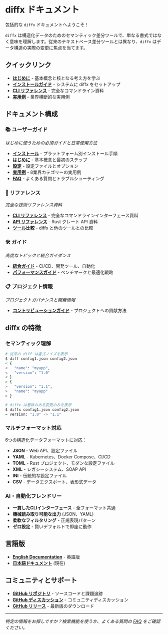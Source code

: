 # diffx ドキュメント

包括的な `diffx` ドキュメントへようこそ！

`diffx` は構造化データのためのセマンティック差分ツールで、単なる書式ではなく意味を理解します。従来のテキストベース差分ツールとは異なり、`diffx` はデータ構造の実際の変更に焦点を当てます。

## クイックリンク

- **[はじめに](user-guide/getting-started_ja.md)** - 基本概念と核となる考え方を学ぶ
- **[インストールガイド](user-guide/installation_ja.md)** - システムに diffx をセットアップ
- **[CLI リファレンス](reference/cli-reference_ja.md)** - 完全なコマンドライン資料
- **[実用例](user-guide/examples_ja.md)** - 業界横断的な実用例

## ドキュメント構成

### 📚 ユーザーガイド
*はじめに使うための必須ガイドと日常使用方法*

- **[インストール](user-guide/installation_ja.md)** - プラットフォーム別インストール手順
- **[はじめに](user-guide/getting-started_ja.md)** - 基本概念と最初のステップ
- **[設定](user-guide/configuration_ja.md)** - 設定ファイルとオプション
- **[実用例](user-guide/examples_ja.md)** - 8業界カテゴリーの実用例
- **[FAQ](user-guide/faq_ja.md)** - よくある質問とトラブルシューティング

### 📖 リファレンス
*完全な技術リファレンス資料*

- **[CLI リファレンス](reference/cli-reference_ja.md)** - 完全なコマンドラインインターフェース資料
- **[API リファレンス](reference/api-reference_ja.md)** - Rust クレート API 資料
- **[ツール比較](reference/comparison_ja.md)** - diffx と他のツールとの比較

### 🛠️ ガイド
*高度なトピックと統合ガイダンス*

- **[統合ガイド](guides/integrations_ja.md)** - CI/CD、開発ツール、自動化
- **[パフォーマンスガイド](guides/performance_ja.md)** - ベンチマークと最適化戦略

### 📋 プロジェクト情報
*プロジェクトガバナンスと開発情報*

- **[コントリビューションガイド](../CONTRIBUTING.md)** - プロジェクトへの貢献方法

## diffx の特徴

### セマンティック理解
```bash
# 従来の diff は書式ノイズを表示
$ diff config1.json config2.json
< {
<   "name": "myapp",
<   "version": "1.0"
< }
> {
>   "version": "1.1",
>   "name": "myapp"
> }

# diffx は意味のある変更のみを表示
$ diffx config1.json config2.json
~ version: "1.0" -> "1.1"
```

### マルチフォーマット対応
6つの構造化データフォーマットに対応：
- **JSON** - Web API、設定ファイル
- **YAML** - Kubernetes、Docker Compose、CI/CD
- **TOML** - Rust プロジェクト、モダンな設定ファイル
- **XML** - レガシーシステム、SOAP API
- **INI** - 伝統的な設定ファイル
- **CSV** - データエクスポート、表形式データ

### AI・自動化フレンドリー
- **一貫したCLIインターフェース** - 全フォーマット共通
- **機械読み取り可能な出力** (JSON、YAML)
- **柔軟なフィルタリング** - 正規表現パターン
- **ゼロ設定** - 賢いデフォルトで即座に動作

## 言語版

- **[English Documentation](./index.md)** - 英語版
- **[日本語ドキュメント](./index_ja.md)** (現在)

## コミュニティとサポート

- **[GitHub リポジトリ](https://github.com/kako-jun/diffx)** - ソースコードと課題追跡
- **[GitHub ディスカッション](https://github.com/kako-jun/diffx/discussions)** - コミュニティディスカッション
- **[GitHub リリース](https://github.com/kako-jun/diffx/releases)** - 最新版のダウンロード

---

*特定の情報をお探しですか？検索機能を使うか、よくある質問の [FAQ](user-guide/faq_ja.md) をご確認ください。*
